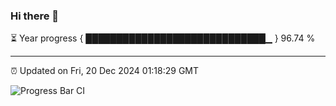 ### Hi there 👋

⏳ Year progress { █████████████████████████████▁ } 96.74 %

---

⏰ Updated on Fri, 20 Dec 2024 01:18:29 GMT

![Progress Bar CI](https://github.com/liununu/liununu/workflows/Progress%20Bar%20CI/badge.svg)
